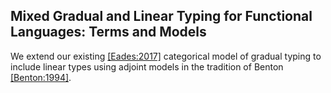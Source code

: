 Mixed Gradual and Linear Typing for Functional Languages: Terms and Models
--------------------------------------------------------------------------

We extend our existing [[Eades:2017]](http://metatheorem.org/includes/pubs/Grady-Draft.pdf) categorical model of gradual typing to include linear types using adjoint models in the tradition of Benton [[Benton:1994]](http://dl.acm.org/citation.cfm?id=736565).
